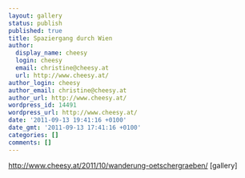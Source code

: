 ```yaml
---
layout: gallery
status: publish
published: true
title: Spaziergang durch Wien
author:
  display_name: cheesy
  login: cheesy
  email: christine@cheesy.at
  url: http://www.cheesy.at/
author_login: cheesy
author_email: christine@cheesy.at
author_url: http://www.cheesy.at/
wordpress_id: 14491
wordpress_url: http://www.cheesy.at/
date: '2011-09-13 19:41:16 +0100'
date_gmt: '2011-09-13 17:41:16 +0100'
categories: []
comments: []
---
```

http://www.cheesy.at/2011/10/wanderung-oetschergraeben/
[gallery]
